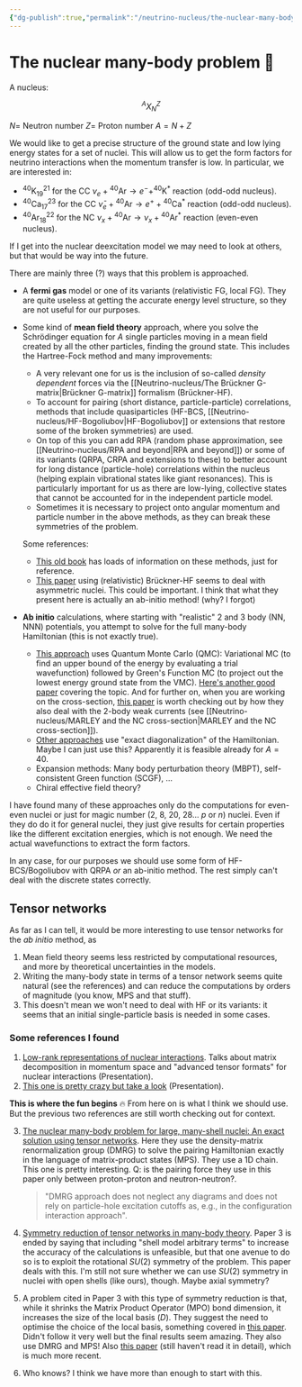 ```yaml
---
{"dg-publish":true,"permalink":"/neutrino-nucleus/the-nuclear-many-body-problem/"}
---
```


# The nuclear many-body problem 🤯

A nucleus:

$$
^A X^Z_N
$$

$N=$ Neutron number
$Z=$ Proton number
$A=N+Z$

We would like to get a precise structure of the ground state and low lying energy states for a set of nuclei. This will allow us to get the form factors for neutrino interactions when the momentum transfer is low. In particular, we are interested in:
- $^{40} \text{K}^{21}_{19}$ for the CC  $\nu_e + {}^{40}\text{Ar} \rightarrow e^{-} + ^{40}\text{K}^*$ reaction (odd-odd nucleus).
- $^{40} \text{Ca}^{23}_{17}$ for the CC  $\bar{\nu}_e + {}^{40}\text{Ar} \rightarrow e^{+} + {}^{40}\text{Ca}^*$ reaction (odd-odd nucleus).
- $^{40} \text{Ar}^{22}_{18}$ for the NC  $\nu_x + {}^{40}\text{Ar} \rightarrow \nu_x + {}^{40}\text{Ar}^*$ reaction (even-even nucleus).

If I get into the nuclear deexcitation model we may need to look at others, but that would be way into the future.
 
There are mainly three (?) ways that this problem is approached.
- A **fermi gas** model or one of its variants (relativistic FG, local FG). They are quite useless at getting the accurate energy level structure, so they are not useful for our purposes.
- Some kind of **mean field theory** approach, where you solve the Schrödinger equation for $A$ single particles moving in a mean field created by all the other particles, finding the ground state. This includes the Hartree-Fock method and many improvements:
    - A very relevant one for us is the inclusion of so-called _density dependent_ forces via the [[Neutrino-nucleus/The Brückner G-matrix\|Brückner G-matrix]] formalism (Brückner-HF).
    - To account for pairing (short distance, particle-particle) correlations, methods that include quasiparticles (HF-BCS, [[Neutrino-nucleus/HF-Bogoliubov\|HF-Bogoliubov]] or extensions that restore some of the broken symmetries) are used. 
    - On top of this you can add RPA (random phase approximation, see [[Neutrino-nucleus/RPA and beyond\|RPA and beyond]]) or some of its variants (QRPA, CRPA and extensions to these) to better account for long distance (particle-hole) correlations within the nucleus (helping explain vibrational states like giant resonances). This is particularly important for us as there are low-lying, collective states that cannot be accounted for in the independent particle model.
    - Sometimes it is necessary to project onto angular momentum and particle number in the above methods, as they can break these symmetries of the problem.

  Some references:
    - [This old book](http://hadron.physics.fsu.edu/~akbar/NuclearTextBook.pdf) has loads of information on these methods, just for reference.
    - [This paper](https://arxiv.org/pdf/1808.09138.pdf) using (relativistic) Brückner-HF seems to deal with asymmetric nuclei. This could be important. I think that what they present here is actually an ab-initio method! (why? I forgot)

- **Ab initio** calculations, where starting with "realistic" 2 and 3 body (NN, NNN) potentials, you attempt to solve for the full many-body Hamiltonian (this is not exactly true).
    - [This approach](https://aip.scitation.org/doi/pdf/10.1063/1.2932280) uses Quantum Monte Carlo (QMC): Variational MC (to find an upper bound of the energy by evaluating a trial wavefunction) followed by Green's Function MC (to project out the lowest energy ground state from the VMC). 
    [Here's another good paper](https://journals.aps.org/rmp/pdf/10.1103/RevModPhys.87.1067) covering the topic. And for further on, when you are working on the cross-section, [this paper](https://journals.aps.org/prx/pdf/10.1103/PhysRevX.10.031068) is worth checking out by how they also deal with the 2-body weak currents (see [[Neutrino-nucleus/MARLEY and the NC cross-section\|MARLEY and the NC cross-section]]).
    - [Other approaches](https://reader.elsevier.com/reader/sd/pii/S0375947498001468?token=5DDC10E00B1E6E8A1AA60B2FE7979D1CC9F40648B8EC53ED26B15EC42753AC1B782F5AC569B71B66ECE5F94FD65D69CD&originRegion=eu-west-1&originCreation=20221201085656) use "exact diagonalization" of the Hamiltonian. Maybe I can just use this? Apparently it is feasible already for $A=40$.
  - Expansion methods: Many body perturbation theory (MBPT), self-consistent Green function (SCGF), ...
  - Chiral effective field theory?

I have found many of these approaches only do the computations for even-even nuclei or just for magic number (2, 8, 20, 28... $p$ or $n$) nuclei. Even if they do do it for general nuclei, they just give results for certain properties like the different excitation energies, which is not enough. We need the actual wavefunctions to extract the form factors.

In any case, for our purposes we should use some form of HF-BCS/Bogoliubov with QRPA *or* an ab-initio method. The rest simply can't deal with the discrete states correctly.

## Tensor networks
As far as I can tell, it would be more interesting to use tensor networks for the *ab initio* method, as 
1. Mean field theory seems less restricted by computational resources, and more by theoretical uncertainties in the models.
2. Writing the many-body state in terms of a tensor network seems quite natural (see the references) and can reduce the computations by orders of magnitude (you know, MPS and that stuff).
3. This doesn't mean we won't need to deal with HF or its variants: it seems that an initial single-particle basis is needed in some cases.

### Some references I found
1. [Low-rank representations of nuclear interactions](https://archive.int.washington.edu/talks/WorkShops/int_21_1c/People/Tichai_A/Tichai.pdf). Talks about matrix decomposition in momentum space and "advanced tensor formats" for nuclear interactions (Presentation).
2. [This one is pretty crazy but take a look](https://archive.int.washington.edu/talks/WorkShops/int_21_1c/People/Hergert_H/Hergert.pdf) (Presentation).

**This is where the fun begins** 🔥
From here on is what I think we should use. But the previous two references are still worth checking out for context.

3. [The nuclear many-body problem for large, many-shell nuclei: An exact solution using tensor networks](https://arxiv.org/pdf/2105.07012.pdf). Here they use the density-matrix renormalization group (DMRG) to solve the pairing Hamiltonian exactly in the language of matrix-product states (MPS). They use a 1D chain. This one is pretty interesting. Q: is the pairing force they use in this paper only between proton-proton and neutron-neutron?.

	> "DMRG approach does not neglect any diagrams and does not rely on particle-hole excitation cutoffs as, e.g., in the configuration interaction approach".

5. [Symmetry reduction of tensor networks in many-body theory](https://arxiv.org/pdf/2002.05011.pdf). Paper 3 is ended by saying that including "shell model arbitrary terms" to increase the accuracy of the calculations is unfeasible, but that one avenue to do so is to exploit the rotational $SU(2)$ symmetry of the problem. This paper deals with this.
I'm still not sure whether we can use $SU(2)$ symmetry in nuclei with open shells (like ours), though. Maybe axial symmetry?
5. A problem cited in Paper 3 with this type of symmetry reduction is that, while it shrinks the Matrix Product Operator (MPO) bond dimension, it increases the size of the local basis ($D$). They suggest the need to optimise the choice of the local basis, something covered in [this paper](https://journals.aps.org/prl/pdf/10.1103/PhysRevLett.117.210402). Didn't follow it very well but the final results seem amazing. They also use DMRG and MPS! Also [this paper](https://arxiv.org/pdf/2008.08466.pdf) (still haven't read it in detail), which is much more recent. 
6. Who knows? I think we have more than enough to start with this.
